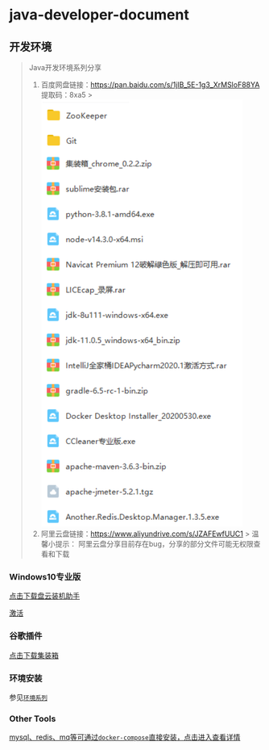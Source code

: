 # java-developer-document

## 开发环境

> Java开发环境系列分享
> 1. 百度网盘链接：https://pan.baidu.com/s/1jIB_5E-1g3_XrMSloF88YA  提取码：8xa5
     > ![soft](images/java-soft.png)
> 2. 阿里云盘链接：https://www.aliyundrive.com/s/JZAFEwfUUC1
     > 温馨小提示： 阿里云盘分享目前存在bug，分享的部分文件可能无权限查看和下载

### Windows10专业版

[点击下载盘云装机助手](https://www.panyun.com/)

[激活](工具/win10激活/README.md)

### 谷歌插件

[点击下载集装箱](http://one.newday.me/)

### 环境安装

参见[`环境系列`](环境)

### Other Tools

[mysql、redis、mq等可通过`docker-compose`直接安装，点击进入查看详情](https://gitee.com/zhengqingya/docker-compose)





